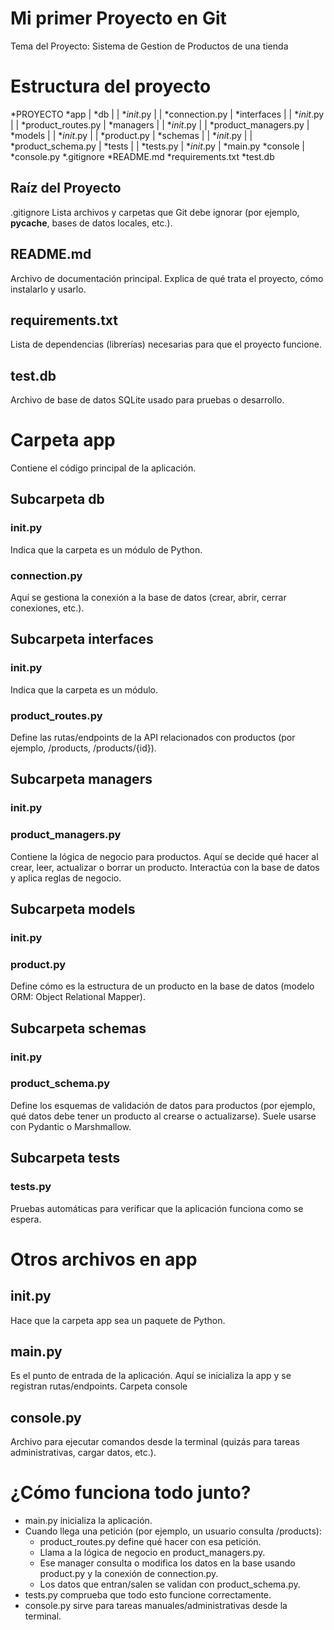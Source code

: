 # Mi primer Proyecto en Git
Tema del Proyecto: Sistema de Gestion de Productos de una tienda 
# Estructura del proyecto
*PROYECTO
   *app
   |   *db
   |   |   *_init_.py
   |   |   *connection.py
   |   *interfaces
   |   |   *_init_.py
   |   |   *product_routes.py
   |   *managers
   |   |   *_init_.py
   |   |   *product_managers.py
   |   *models
   |   |   *_init_.py
   |   |   *product.py
   |   *schemas
   |   |   *_init_.py
   |   |   *product_schema.py
   |   *tests
   |   |   *tests.py
   |   *_init_.py
   |   *main.py
   *console
   |   *console.py
   *.gitignore
   *README.md
   *requirements.txt
   *test.db
## Raíz del Proyecto
.gitignore
Lista archivos y carpetas que Git debe ignorar (por ejemplo, __pycache__, bases de datos locales, etc.).

## README.md
Archivo de documentación principal. Explica de qué trata el proyecto, cómo instalarlo y usarlo.

## requirements.txt
Lista de dependencias (librerías) necesarias para que el proyecto funcione.

## test.db
Archivo de base de datos SQLite usado para pruebas o desarrollo.

# Carpeta app
Contiene el código principal de la aplicación.

## Subcarpeta db
### init.py
Indica que la carpeta es un módulo de Python.
### connection.py
Aquí se gestiona la conexión a la base de datos (crear, abrir, cerrar conexiones, etc.).
## Subcarpeta interfaces
### init.py
Indica que la carpeta es un módulo.
### product_routes.py
Define las rutas/endpoints de la API relacionados con productos (por ejemplo, /products, /products/{id}).
## Subcarpeta managers
### init.py
### product_managers.py
Contiene la lógica de negocio para productos. Aquí se decide qué hacer al crear, leer, actualizar o borrar un producto. Interactúa con la base de datos y aplica reglas de negocio.
## Subcarpeta models
### init.py
### product.py
Define cómo es la estructura de un producto en la base de datos (modelo ORM: Object Relational Mapper).
## Subcarpeta schemas
### init.py
### product_schema.py
Define los esquemas de validación de datos para productos (por ejemplo, qué datos debe tener un producto al crearse o actualizarse). Suele usarse con Pydantic o Marshmallow.
## Subcarpeta tests
### tests.py
Pruebas automáticas para verificar que la aplicación funciona como se espera.
# Otros archivos en app
## init.py
Hace que la carpeta app sea un paquete de Python.
## main.py
Es el punto de entrada de la aplicación. Aquí se inicializa la app y se registran rutas/endpoints.
Carpeta console
## console.py
Archivo para ejecutar comandos desde la terminal (quizás para tareas administrativas, cargar datos, etc.).
# ¿Cómo funciona todo junto?
- main.py inicializa la aplicación.
- Cuando llega una petición (por ejemplo, un usuario consulta /products):
    - product_routes.py define qué hacer con esa petición.
    - Llama a la lógica de negocio en product_managers.py.
    - Ese manager consulta o modifica los datos en la base usando product.py y la conexión de connection.py.
    - Los datos que entran/salen se validan con product_schema.py.
- tests.py comprueba que todo esto funcione correctamente.
- console.py sirve para tareas manuales/administrativas desde la terminal.